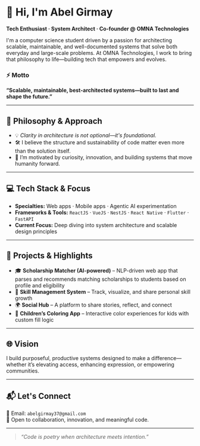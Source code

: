 # 👋 Hi, I'm Abel Girmay

**Tech Enthusiast · System Architect · Co-founder @ OMNA Technologies**

I'm a computer science student driven by a passion for architecting scalable, maintainable, and well-documented systems that solve both everyday and large-scale problems. At OMNA Technologies, I work to bring that philosophy to life—building tech that empowers and evolves.

### ⚡ Motto
**“Scalable, maintainable, best-architected systems—built to last and shape the future.”**

---

## 🧠 Philosophy & Approach

- 💡 _Clarity in architecture is not optional—it's foundational._
- 🛠️ I believe the structure and sustainability of code matter even more than the solution itself.
- 🚀 I’m motivated by curiosity, innovation, and building systems that move humanity forward.

---

## 💻 Tech Stack & Focus

- **Specialties:** Web apps · Mobile apps · Agentic AI experimentation
- **Frameworks & Tools:** `ReactJS` · `VueJS` · `NestJS` · `React Native` · `Flutter` · `FastAPI`
- **Current Focus:** Deep diving into system architecture and scalable design principles

---

## 🧩 Projects & Highlights

- 🎓 **Scholarship Matcher (AI-powered)** – NLP-driven web app that parses and recommends matching scholarships to students based on profile and eligibility
- 🧠 **Skill Management System** – Track, visualize, and share personal skill growth
- 🌍 **Social Hub** – A platform to share stories, reflect, and connect
- 🎨 **Children’s Coloring App** – Interactive color experiences for kids with custom fill logic

---

## 🌐 Vision

I build purposeful, productive systems designed to make a difference—whether it’s elevating access, enhancing expression, or empowering communities.

---

## 📬 Let's Connect

📧 Email: `abelgirmay37@gmail.com`  
🤝 Open to collaboration, innovation, and meaningful code.

---

> _“Code is poetry when architecture meets intention.”_
